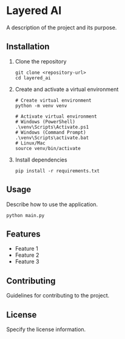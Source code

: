 # Layered AI

A description of the project and its purpose.

## Installation

1. Clone the repository
   ```
   git clone <repository-url>
   cd layered_ai
   ```

2. Create and activate a virtual environment
   ```
   # Create virtual environment
   python -m venv venv
   
   # Activate virtual environment
   # Windows (PowerShell)
   .\venv\Scripts\Activate.ps1
   # Windows (Command Prompt)
   .\venv\Scripts\activate.bat
   # Linux/Mac
   source venv/bin/activate
   ```

3. Install dependencies
   ```
   pip install -r requirements.txt
   ```

## Usage

Describe how to use the application.

```
python main.py
```

## Features

- Feature 1
- Feature 2
- Feature 3

## Contributing

Guidelines for contributing to the project.

## License

Specify the license information. 